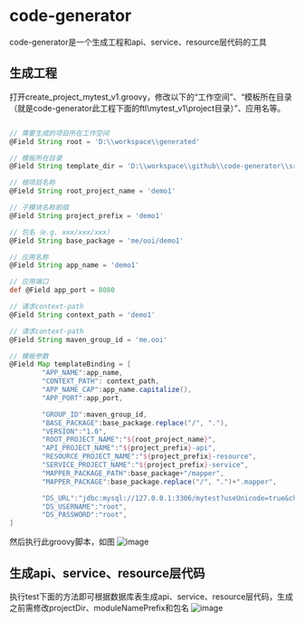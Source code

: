 # code-generator
code-generator是一个生成工程和api、service、resource层代码的工具

## 生成工程
打开create_project_mytest_v1.groovy，修改以下的“工作空间”、“模板所在目录（就是code-generator此工程下面的ftl\\mytest_v1\\project目录）”、应用名等。  

```groovy

// 需要生成的项目所在工作空间
@Field String root = 'D:\\workspace\\generated'

// 模板所在目录
@Field String template_dir = 'D:\\workspace\\github\\code-generator\\src\\main\\resources\\ftl\\mytest_v1\\project'

// 根项目名称
@Field String root_project_name = 'demo1'

// 子模块名称前缀
@Field String project_prefix = 'demo1'

// 包名（e.g. xxx/xxx/xxx）
@Field String base_package = 'me/ooi/demo1'

// 应用名称
@Field String app_name = 'demo1'

// 应用端口
def @Field app_port = 8080

// 请求context-path
@Field String context_path = 'demo1'

// 请求context-path
@Field String maven_group_id = 'me.ooi'

// 模板参数
@Field Map templateBinding = [
        "APP_NAME":app_name,
        "CONTEXT_PATH": context_path,
        "APP_NAME_CAP":app_name.capitalize(),
        "APP_PORT":app_port,

        "GROUP_ID":maven_group_id,
        "BASE_PACKAGE":base_package.replace("/", "."),
        "VERSION":"1.0",
        "ROOT_PROJECT_NAME":"${root_project_name}",
        "API_PROJECT_NAME":"${project_prefix}-api",
        "RESOURCE_PROJECT_NAME":"${project_prefix}-resource",
        "SERVICE_PROJECT_NAME":"${project_prefix}-service",
        "MAPPER_PACKAGE_PATH":base_package+"/mapper",
        "MAPPER_PACKAGE":base_package.replace("/", ".")+".mapper",

        "DS_URL":"jdbc:mysql://127.0.0.1:3306/mytest?useUnicode=true&characterEncoding=utf8&autoReconnect=true&pinGlobalTxToPhysicalConnection=true&useSSL=false&autoCommit=false",
        "DS_USERNAME":"root",
        "DS_PASSWORD":"root",
]

```
然后执行此groovy脚本，如图
![image](https://user-images.githubusercontent.com/9606965/226081420-a93cbcc7-e26e-4bc4-a7ef-7fd0a6abee28.png)

## 生成api、service、resource层代码
执行test下面的方法即可根据数据库表生成api、service、resource层代码，生成之前需修改projectDir、moduleNamePrefix和包名
![image](https://user-images.githubusercontent.com/9606965/226081525-8917314b-7512-4e68-a5b7-801b01bebbb2.png)




